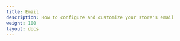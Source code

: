 ```yaml
---
title: Email
description: How to configure and customize your store's email
weight: 100
layout: docs
---
```


